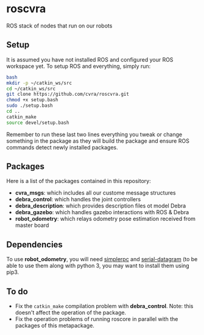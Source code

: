 roscvra
=======
ROS stack of nodes that run on our robots

Setup
-----
It is assumed you have not installed ROS and configured your ROS workspace yet.
To setup ROS and everything, simply run:
```bash
bash
mkdir -p ~/catkin_ws/src
cd ~/catkin_ws/src
git clone https://github.com/cvra/roscvra.git
chmod +x setup.bash
sudo ./setup.bash
cd ..
catkin_make
source devel/setup.bash
```

Remember to run these last two lines everything you tweak or change something in the package as they will build the package and ensure ROS commands detect newly installed packages.

Packages
--------
Here is a list of the packages contained in this repository:
- **cvra_msgs**: which includes all our custome message structures
- **debra_control**: which handles the joint controllers
- **debra_description**: which provides description files ot model Debra
- **debra_gazebo**: which handles gazebo interactions with ROS & Debra
- **robot_odometry**: which relays odometry pose estimation received from master board

Dependencies
------------
To use **robot_odometry**, you will need [simplerpc](https://github.com/cvra/simplerpc) and [serial-datagram](https://github.com/cvra/serial-datagram)
(to be able to use them along with python 3, you may want to install them using pip3.

To do
-----
* Fix the `catkin_make` compilation problem with **debra_control**. Note: this
doesn't affect the operation of the package.
* Fix the operation problems of running roscore in parallel with the packages
of this metapackage.
